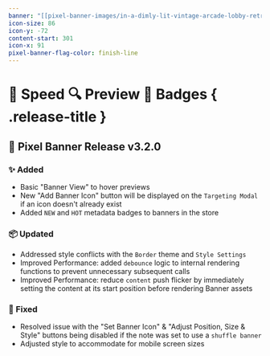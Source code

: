 ```yaml
---
banner: "[[pixel-banner-images/in-a-dimly-lit-vintage-arcade-lobby-retro-poste.jpg]]"
icon-size: 86
icon-y: -72
content-start: 301
icon-x: 91
pixel-banner-flag-color: finish-line
---
```

# 👿 Speed 🔍 Preview 📇 Badges { .release-title }
## 🚩 Pixel Banner Release v3.2.0
### ✨ Added
- Basic "Banner View" to hover previews
- New "Add Banner Icon" button will be displayed on the `Targeting Modal` if an icon doesn't already exist
- Added `NEW` and `HOT` metadata badges to banners in the store

### 📦 Updated
- Addressed style conflicts with the `Border` theme and `Style Settings`
- Improved Performance: added `debounce` logic to internal rendering functions to prevent unnecessary subsequent calls
- Improved Performance: reduce `content` push flicker by immediately setting the content at its start position before rendering Banner assets

### 🐛 Fixed
- Resolved issue with the "Set Banner Icon" & "Adjust Position, Size & Style" buttons being disabled if the note was set to use a `shuffle banner`
- Adjusted style to accommodate for mobile screen sizes

